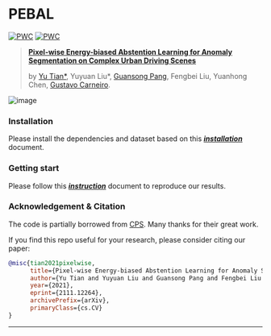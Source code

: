 # PEBAL
[![PWC](https://img.shields.io/endpoint.svg?url=https://paperswithcode.com/badge/pixel-wise-energy-biased-abstention-learning/anomaly-detection-on-lost-and-found)](https://paperswithcode.com/sota/anomaly-detection-on-lost-and-found?p=pixel-wise-energy-biased-abstention-learning)
[![PWC](https://img.shields.io/endpoint.svg?url=https://paperswithcode.com/badge/pixel-wise-energy-biased-abstention-learning/anomaly-detection-on-fishyscapes-l-f)](https://paperswithcode.com/sota/anomaly-detection-on-fishyscapes-l-f?p=pixel-wise-energy-biased-abstention-learning)
> [**Pixel-wise Energy-biased Abstention Learning for Anomaly Segmentation on Complex Urban Driving Scenes**](https://arxiv.org/pdf/2111.12264.pdf)
>
> by [Yu Tian*](https://yutianyt.com/), Yuyuan Liu*, [Guansong Pang](https://sites.google.com/site/gspangsite/home?authuser=0), Fengbei Liu, Yuanhong Chen, [Gustavo Carneiro](https://cs.adelaide.edu.au/~carneiro/).
>
>
![image](https://user-images.githubusercontent.com/19222962/161691512-61a2dfa8-2079-465c-abaa-5b8fdf42e5f7.png)

### Installation

Please install the dependencies and dataset based on this [***installation***](./docs/installation.md) document.

### Getting start

Please follow this [***instruction***](./docs/before_start.md) document to reproduce our results.

### Acknowledgement & Citation

The code is partially borrowed from [CPS](https://github.com/charlesCXK/TorchSemiSeg). Many thanks for their great work.

If you find this repo useful for your research, please consider citing our paper:

```bibtex
@misc{tian2021pixelwise,
      title={Pixel-wise Energy-biased Abstention Learning for Anomaly Segmentation on Complex Urban Driving Scenes}, 
      author={Yu Tian and Yuyuan Liu and Guansong Pang and Fengbei Liu and Yuanhong Chen and Gustavo Carneiro},
      year={2021},
      eprint={2111.12264},
      archivePrefix={arXiv},
      primaryClass={cs.CV}
}
```

---


